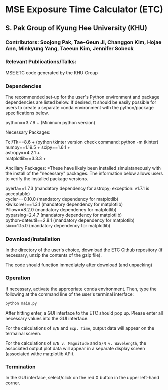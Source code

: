 # MSE Exposure Time Calculator (ETC)
## S. Pak Group of Kyung Hee University (KHU)
### Contributors: Soojong Pak, Tae-Geun Ji, Changgon Kim, Hojae Ann, Minkyung Yang, Taeeun Kim, Jennifer Sobeck
### Relevant Publications/Talks:

MSE ETC code generated by the KHU Group

### Dependencies 
The recommended set-up for the user's Python environment and package dependencies are listed below.  If desired, tt should be easily possible for users to create a separate conda environment with the python/package specifications below.    

python==3.7.9	+	(Minimum python version)  

Necessary Packages:

Tcl/Tk==8.6	+	(python tkinter version check command: python -m tkinter)  
numpy==1.19.5	+ 
scipy==1.6.1 +		 
astropy==4.2.1 + 	  
matplotlib==3.3.3 +  

Ancillary Packages:
*These have likely been installed simulataneously with the install of the "necessary" packages.  The information below allows users to verify the installed package versions.

pyerfa==1.7.3		(mandatory dependency for astropy; exception: v1.7.1 is acceptable)  
cycler==0.10.0		(mandatory dependency for matplotlib)  
kiwisolver==1.3.1	(mandatory dependency for matplotlib)  
Pillow==8.2.0		(mandatory dependency for matplotlib)  
pyparsing=2.4.7		(mandatory dependency for matplotlib)  
python-dateutil==2.8.1	(mandatory dependency for matplotlib)  
six==1.15.0		(mandatory dependency for matplotlib)  

### Download/Installation
In the directory of the user's choice, download the ETC Github repository (if necessary, unzip the contents of the gzip file). 

The code should function immediately after download (and unpacking)

### Operation
If necessary, activate the appropriate conda environment.  Then, type the following at the command line of the user's terminal interface:

`python main.py`

After hitting enter, a GUI interface to the ETC should pop up.  Please enter all necessary values into the GUI interface. 

For the calculations of `S/N` and `Exp. Time`, output data will appear on the termainal screen. 

For the calculations of `S/N v. Magnitude` and `S/N v. Wavelength`, the associated output plot data will appear in a separate display screen (associated withe matplotlib API).

### Termination
In the GUI interface, select/click on the red X button in the upper left-hand corner.





